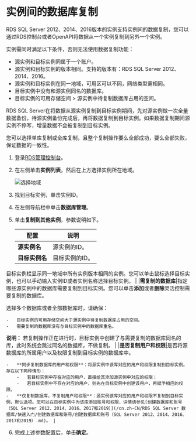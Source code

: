 # 实例间的数据库复制

RDS SQL Server 2012、2014、2016版本的实例支持实例间的数据复制，您可以通过RDS控制台或者OpenAPI将数据从一个实例复制到另外一个实例。

实例需同时满足以下条件，否则无法使用数据复制功能：

-   源实例和目标实例同属于一个账户。
-   源实例和目标实例的版本相同。支持的版本有：RDS SQL Server 2012、2014、2016。
-   源实例和目标实例在同一地域，可用区可以不同，网络类型需相同。
-   目标实例中没有和源实例同名的数据库。
-   目标实例的可用存储空间 \> 源实例中待复制数据库占用的空间。

RDS SQL Server在将数据从源实例复制到目标实例期间，先对源实例做一次全量数据备份，待源实例备份完成后，再将数据复制到目标实例。如果数据复制期间源实例不停写，增量数据不会被复制到目标实例。

您可以选择单库复制或全库复制，且整个复制操作要么全部成功，要么全部失败，保证数据的一致性。

1.  登录[RDS管理控制台](https://rds.console.aliyun.com/)。

2.  在左侧单击**实例列表**，然后在上方选择实例所在地域。

    ![选择地域](https://static-aliyun-doc.oss-accelerate.aliyuncs.com/assets/img/zh-CN/3074469951/p36543.png)

3.  找到目标实例，单击实例ID。

4.  在左侧导航栏中单击**数据库管理**。

5.  单击**复制到其他实例**，参数说明如下。

    |配置|说明|
    |--|--|
    |**源实例名**|源实例的ID。|
    |**目标实例名**|目标实例的ID。

目标实例栏显示同一地域中所有实例版本相同的实例。您可以单击鼠标选择目标实例，也可以手动输入实例ID或者实例名称选择目标实例。 |
    |**需复制的数据库**|指定哪些源实例中的数据库需要复制到目标实例。您可以单击**添加**或者**删除**灵活控制需要复制的数据库。

选择多个数据库或者全部数据库时，请确保：

    -   目标实例的可用存储空间大于源实例中待复制数据库占用的空间。
    -   需要复制的数据库没有与目标实例中的数据库重名。
**说明：** 若复制操作正在进行时，目标实例中创建了与需要复制的数据库同名的库，此时系统会跳过同名的数据库，不做复制。 |
    |**是否复制用户和权限**|是否将源数据库的所属用户以及权限复制到目标实例的数据库中。

    -   **同步复制数据库的用户和权限**：将源实例中该库对应的用户和权限复制到目标实例。存在以下两种情形：
        -   若目标实例中存在对应的用户，直接给其添加源实例中对应的权限；
        -   若目标实例中不存在对应的用户，则先在目标实例中创建该用户，再赋予相应的权限。
    -   **仅复制数据库，不复制用户和权限**：源实例该库对应的用户和权限不复制到目标实例，默认选项。您可以在目标实例中为该库添加账号和权限，详情请参见[创建数据库和账号（SQL Server 2012、2014、2016、2017和2019）](/cn.zh-CN/RDS SQL Server 数据库/快速入门/创建数据库和账号/创建数据库和账号（SQL Server 2012、2014、2016、2017和2019）.md)。 |

6.  完成上述参数配置后，单击**确定**。


